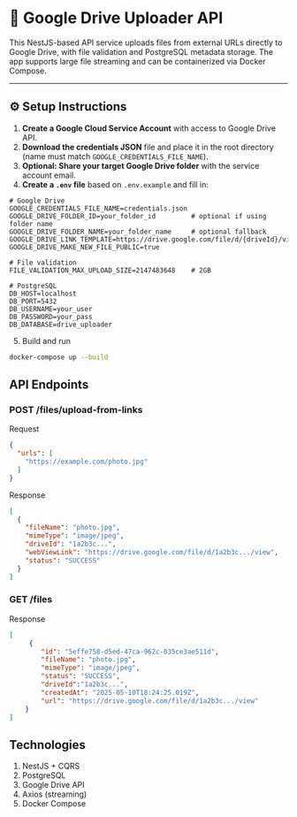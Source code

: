 # 📂 Google Drive Uploader API

This NestJS-based API service uploads files from external URLs directly to Google Drive, with file validation and PostgreSQL metadata storage. The app supports large file streaming and can be containerized via Docker Compose.

---

## ⚙️ Setup Instructions

1. **Create a Google Cloud Service Account** with access to Google Drive API.
2. **Download the credentials JSON** file and place it in the root directory (name must match `GOOGLE_CREDENTIALS_FILE_NAME`).
3. **Optional: Share your target Google Drive folder** with the service account email.
4. **Create a `.env` file** based on `.env.example` and fill in:
```env
# Google Drive
GOOGLE_CREDENTIALS_FILE_NAME=credentials.json
GOOGLE_DRIVE_FOLDER_ID=your_folder_id         # optional if using folder name
GOOGLE_DRIVE_FOLDER_NAME=your_folder_name     # optional fallback
GOOGLE_DRIVE_LINK_TEMPLATE=https://drive.google.com/file/d/{driveId}/view
GOOGLE_DRIVE_MAKE_NEW_FILE_PUBLIC=true

# File validation
FILE_VALIDATION_MAX_UPLOAD_SIZE=2147483648    # 2GB

# PostgreSQL
DB_HOST=localhost
DB_PORT=5432
DB_USERNAME=your_user
DB_PASSWORD=your_pass
DB_DATABASE=drive_uploader
```
5. Build and run

```bash
docker-compose up --build
```

## API Endpoints
### POST /files/upload-from-links
Request
```json
{
  "urls": [
    "https://example.com/photo.jpg"
  ]
}
```
Response
```json
[
  {
    "fileName": "photo.jpg",
    "mimeType": "image/jpeg",
    "driveId": "1a2b3c...",
    "webViewLink": "https://drive.google.com/file/d/1a2b3c.../view",
    "status": "SUCCESS"
  }
]
```

### GET /files
Response
```json
[
     {
        "id": "5effe758-d5ed-47ca-962c-035ce3ae511d",
        "fileName": "photo.jpg",
        "mimeType": "image/jpeg",
        "status": "SUCCESS",
        "driveId":"1a2b3c...",
        "createdAt": "2025-05-10T18:24:25.019Z",
        "url": "https://drive.google.com/file/d/1a2b3c.../view"
    }
]
```
## Technologies
1. NestJS + CQRS
2. PostgreSQL
3. Google Drive API
4. Axios (streaming)
5. Docker Compose